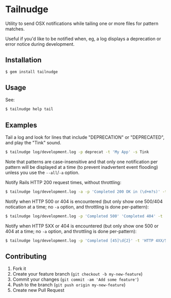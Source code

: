 # Tailnudge

Utility to send OSX notifications while tailing one or more files for
pattern matches.

Useful if you'd like to be notified when, eg, a log displays a
deprecation or error notice during development.

## Installation


```sh
$ gem install tailnudge
```

## Usage

See:

```sh
$ tailnudge help tail
```

## Examples

Tail a log and look for lines that include "DEPRECATION" or
"DEPRECATED", and play the "Tink" sound.

```sh
$ tailnudge log/development.log -p deprecat -t 'My App' -s Tink
```

Note that patterns are case-insensitive and that only one notification
per pattern will be displayed at a time (to prevent inadvertent event
flooding) unless you use the `--all`/`-a` option.

Notify Rails HTTP 200 request times, without throttling:

```sh
$ tailnudge log/development.log -a -p 'Completed 200 OK in (\d+m?s)' -t 'Requests'
```

Notify when HTTP 500 or 404 is encountered (but only show one 500/404
notication at a time; no `-a` option, and throttling is done per-pattern):

```sh
$ tailnudge log/development.log -p 'Completed 500' 'Completed 404' -t 'HTTP 404/500'
```

Notify when HTTP 5XX or 404 is encountered (but only show one 500 or
404 at a time; no `-a` option, and throttling is done per-pattern):

```sh
$ tailnudge log/development.log -p 'Completed [45]\d{2}' -t 'HTTP 4XX/5XX'
```

## Contributing

1. Fork it
2. Create your feature branch (`git checkout -b my-new-feature`)
3. Commit your changes (`git commit -am 'Add some feature'`)
4. Push to the branch (`git push origin my-new-feature`)
5. Create new Pull Request
